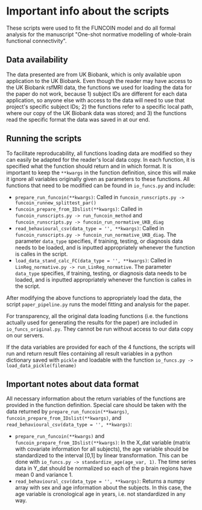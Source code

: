 # Important info about the scripts

These scripts were used to fit the FUNCOIN model and do all formal analysis for the manuscript "One-shot normative modelling of whole-brain functional connectivity".

## Data availability
The data presented are from UK Biobank, which is only available upon application to the UK Biobank. Even though the reader may have access to the UK Biobank rsfMRI data, the functions we used for loading the data for the paper do not work, because 1) subject IDs are different for each data application, so anyone else with access to the data will need to use that project's specific subject IDs; 2) the functions refer to a specific local path, where our copy of the UK Biobank data was stored; and 3) the functions read the specific format the data was saved in at our end.




## Running the scripts
To facilitate reproducability, all functions loading data are modified so they can easily be adapted for the reader's local data copy. In each function, it is specified what the function should return and in which format. It is important to keep the `**kwargs` in the function definition, since this will make it ignore all variables originally given as parameters to these functions. All functions that need to be modified can be found in `io_funcs.py` and include:
* `prepare_run_funcoin(**kwargs)`: Called in `funcoin_runscripts.py -> funcoin_runnew_splittest_par()`
* `funcoin_prepare_from_IDslist(**kwargs)`: Called in `funcoin_runscripts.py -> run_funcoin_method` and `funcoin_runscripts.py -> funcoin_run_normative_UKB_diag`
* `read_behavioural_csv(data_type = '', **kwargs)`: Called in `funcoin_runscripts.py -> funcoin_run_normative_UKB_diag`. The parameter `data_type` specifies, if training, testing, or diagnosis data needs to be loaded, and is inputted appropriately whenever the function is calles in the script.
* `load_data_stand_calc_FC(data_type = '', **kwargs)`: Called in `LinReg_normative.py -> run_LinReg_normative`. The parameter `data_type` specifies, if training, testing, or diagnosis data needs to be loaded, and is inputted appropriately whenever the function is calles in the script.


After modifying the above functions to appropriately load the data, the script `paper_pipeline.py` runs the model fitting and analysis for the paper.

For transparency, all the original data loading functions (i.e. the functions actually used for generating the results for the paper) are included in `io_funcs_original.py`. They cannot be run without access to our data copy on our servers.

If the data variables are provided for each of the 4 functions, the scripts will run and return result files containing all result variables in a python dictionary saved with `pickle` and loadable with the function `io_funcs.py -> load_data_pickle(filename)`


## Important notes about data format
All necessary information about the return variables of the functions are provided in the function definition. Special care should be taken with the data returned by `prepare_run_funcoin(**kwargs)`, `funcoin_prepare_from_IDslist(**kwargs)`, and `read_behavioural_csv(data_type = '', **kwargs)`:
*  `prepare_run_funcoin(**kwargs)` and `funcoin_prepare_from_IDslist(**kwargs)`: In the X_dat variable (matrix with covariate information for all subjects), the age variable should be standardized to the interval [0,1] by linear transformation. This can be done with `io_funcs.py -> standardize_age(age_var, 1)`. The time series data in Y_dat should be normalized so each of the p brain regions have mean 0 and variance 1.
*  `read_behavioural_csv(data_type = '', **kwargs)`: Returns a numpy array with sex and age information about the subjects. In this case, the age variable is cronological age in years, i.e. not standardized in any way. 
